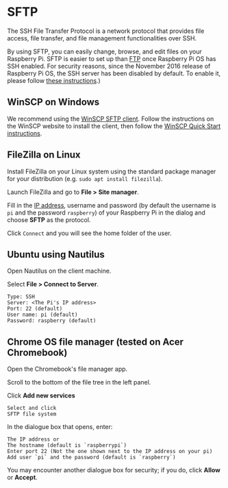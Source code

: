 # SFTP

The SSH File Transfer Protocol is a network protocol that provides file access, file transfer, and file management functionalities over SSH.

By using SFTP, you can easily change, browse, and edit files on your Raspberry Pi. SFTP is easier to set up than [FTP](../ftp.md) once Raspberry Pi OS has SSH enabled. For security reasons, since the November 2016 release of Raspberry Pi OS, the SSH server has been disabled by default. To enable it, please follow [these instructions](./README.md).)

## WinSCP on Windows

We recommend using the [WinSCP SFTP client](https://winscp.net/eng/index.php). Follow the instructions on the WinSCP website to install the client, then follow the [WinSCP Quick Start instructions](https://winscp.net/eng/docs/getting_started).

## FileZilla on Linux

Install FileZilla on your Linux system using the standard package manager for your distribution (e.g. `sudo apt install filezilla`).

Launch FileZilla and go to **File > Site manager**.

Fill in the [IP address](../ip-address.md), username and password (by default the username is `pi` and the password `raspberry`) of your Raspberry Pi in the dialog and choose **SFTP** as the protocol.

Click `Connect` and you will see the home folder of the user.

## Ubuntu using Nautilus

Open Nautilus on the client machine.

Select **File > Connect to Server**.

```
Type: SSH
Server: <The Pi's IP address>
Port: 22 (default)
User name: pi (default)
Password: raspberry (default)
```
## Chrome OS file manager (tested on Acer Chromebook)

Open the Chromebook's file manager app.

Scroll to the bottom of the file tree in the left panel.

Click **Add new services**

```
Select and click
SFTP file system
```

In the dialogue box that opens, enter:

```
The IP address or
The hostname (default is `raspberrypi`)
Enter port 22 (Not the one shown next to the IP address on your pi)
Add user `pi` and the password (default is `raspberry`)
```
You may encounter another dialogue box for security; if you do, click **Allow** or **Accept**. 
